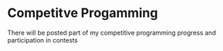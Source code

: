# Competitve Progamming
There will be posted part of my competitive programming progress and participation in contests
